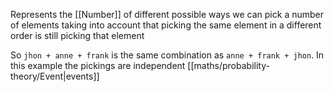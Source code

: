 Represents the [[Number]] of different possible ways we can pick a number of elements taking into account that picking the same element in a different order is still picking that element

So `jhon + anne + frank` is the same combination as `anne + frank + jhon`. In this example the pickings are independent [[maths/probability-theory/Event|events]]
